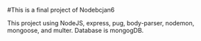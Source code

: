 #This is a final project of Nodebcjan6

This project using NodeJS, express, pug, body-parser, nodemon, mongoose, and multer. Database is mongogDB.